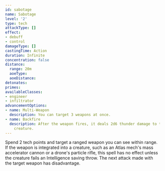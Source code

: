 ```yaml
---
id: sabotage
name: Sabotage
level: '2'
type: tech
attackType: []
effect:
- debuff
- control
damageType: []
castingTime: Action
duration: Infinite
concentration: false
distance:
  range: 20m
  aoeType: 
  aoeDistance: 
detonates: 
primes: 
availableClasses:
- engineer
- infiltrator
advancementOptions:
- name: Multi-Weapon
  description: You can target 3 weapons at once.
- name: Backfire
  description: After the weapon fires, it deals 2d6 thunder damage to the attacking
    creature.
---
```

Spend 2 tech points and target a ranged weapon you can see within range. If the weapon is integrated into a creature, such as an Atlas mech's mass accelerator cannon or a drone's particle rifle, this spell has no effect unless the creature fails an Intelligence saving throw. The next attack made with the target weapon has disadvantage.
